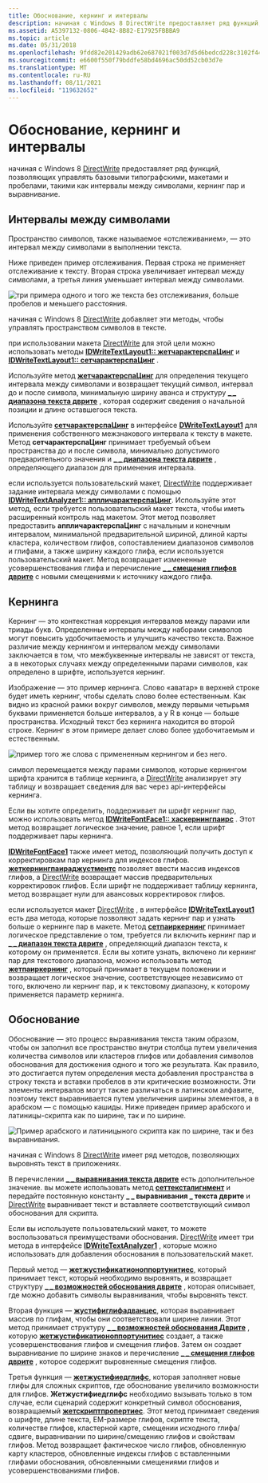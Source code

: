 ```yaml
---
title: Обоснование, кернинг и интервалы
description: начиная с Windows 8 DirectWrite предоставляет ряд функций, позволяющих управлять базовыми типографскими, макетами и пробелами, такими как интервалы между символами, кернинг пар и выравнивание.
ms.assetid: A5397132-0806-4842-8B82-E17925FBBBA9
ms.topic: article
ms.date: 05/31/2018
ms.openlocfilehash: 9fdd82e201429adb62e687021f003d7d5d6bedcd228c3102f448b04d1f079f71
ms.sourcegitcommit: e6600f550f79bddfe58bd4696ac50dd52cb03d7e
ms.translationtype: MT
ms.contentlocale: ru-RU
ms.lasthandoff: 08/11/2021
ms.locfileid: "119632652"
---
```

# <a name="justification-kerning-and-spacing"></a>Обоснование, кернинг и интервалы

начиная с Windows 8 [DirectWrite](direct-write-portal.md) предоставляет ряд функций, позволяющих управлять базовыми типографскими, макетами и пробелами, такими как интервалы между символами, кернинг пар и выравнивание.

## <a name="character-spacing"></a>Интервалы между символами

Пространство символов, также называемое «отслеживанием», — это интервал между символами в выполнении текста.

Ниже приведен пример отслеживания. Первая строка не применяет отслеживание к тексту. Вторая строка увеличивает интервал между символами, а третья линия уменьшает интервал между символами.

![три примера одного и того же текста без отслеживания, больше пробелов и меньшего расстояния.](images/spacing.png)

начиная с Windows 8 [DirectWrite](direct-write-portal.md) добавляет эти методы, чтобы управлять пространством символов в тексте.

при использовании макета [DirectWrite](direct-write-portal.md) для этой цели можно использовать методы [**IDWriteTextLayout1:: жетчарактерспаЦинг**](/windows/win32/api/dwrite_1/nf-dwrite_1-idwritetextlayout1-getcharacterspacing) и [**IDWriteTextLayout1:: сетчарактерспаЦинг**](/windows/win32/api/dwrite_1/nf-dwrite_1-idwritetextlayout1-setcharacterspacing) .

Используйте метод [**жетчарактерспаЦинг**](/windows/win32/api/dwrite_1/nf-dwrite_1-idwritetextlayout1-getcharacterspacing) для определения текущего интервала между символами и возвращает текущий символ, интервал до и после символа, минимальную ширину аванса и структуру [**\_ \_ диапазона текста дврите**](/windows/win32/api/dwrite/ns-dwrite-dwrite_text_range) , которая содержит сведения о начальной позиции и длине оставшегося текста.

Используйте [**сетчарактерспаЦинг**](/windows/win32/api/dwrite_1/nf-dwrite_1-idwritetextlayout1-setcharacterspacing) в интерфейсе [**DWriteTextLayout1**](/windows/win32/api/dwrite_1/nn-dwrite_1-idwritetextlayout1) для применения собственного межзнакового интервала к тексту в макете. Метод **сетчарактерспаЦинг** принимает требуемый объем пространства до и после символа, минимально допустимого предварительного значения и [**\_ \_ диапазона текста дврите**](/windows/win32/api/dwrite/ns-dwrite-dwrite_text_range) , определяющего диапазон для применения интервала.

если используется пользовательский макет, [DirectWrite](direct-write-portal.md) поддерживает задание интервала между символами с помощью [**IDWriteTextAnalyzer1:: аппличарактерспаЦинг**](/windows/win32/api/dwrite_1/nf-dwrite_1-idwritetextanalyzer1-applycharacterspacing). Используйте этот метод, если требуется пользовательский макет текста, чтобы иметь расширенный контроль над макетом. Этот метод позволяет предоставить **аппличарактерспаЦинг** с начальным и конечным интервалом, минимальной предварительной шириной, длиной карты кластера, количеством глифов, сопоставлением диапазонов символов и глифами, а также ширину каждого глифа, если используется пользовательский макет. Метод возвращает измененные усовершенствования глифа и перечисление [**\_ \_ смещения глифов дврите**](/windows/win32/api/dwrite/ns-dwrite-dwrite_glyph_offset) с новыми смещениями к источнику каждого глифа.

## <a name="kerning"></a>Кернинга

Кернинг — это контекстная коррекция интервалов между парами или триады букв. Определенные интервалы между наборами символов могут повысить удобочитаемость и улучшить качество текста. Важное различие между кернингом и интервалом между символами заключается в том, что межбуквенные интервалы не зависят от текста, а в некоторых случаях между определенными парами символов, как определено в шрифте, используется кернинг.

Изображение — это пример кернинга. Слово «аватар» в верхней строке будет иметь кернинг, чтобы сделать слово более естественным. Как видно из красной рамки вокруг символов, между первыми четырьмя буквами применяется больше интервалов, а у R в конце — больше пространства. Исходный текст без кернинга находится во второй строке. Кернинг в этом примере делает слово более удобочитаемым и естественным.

![пример того же слова с примененным кернингом и без него.](images/kerning.png)

символ перемещается между парами символов, которые кернингом шрифта хранится в таблице кернинга, а [DirectWrite](direct-write-portal.md) анализирует эту таблицу и возвращает сведения для вас через api-интерфейсы кернинга.

Если вы хотите определить, поддерживает ли шрифт кернинг пар, можно использовать метод [**IDWriteFontFace1:: хаскернингпаирс**](/windows/win32/api/dwrite_1/nf-dwrite_1-idwritefontface1-haskerningpairs) . Этот метод возвращает логическое значение, равное 1, если шрифт поддерживает пары кернинга.

[**IDWriteFontFace1**](/windows/win32/api/dwrite_1/nn-dwrite_1-idwritefontface1) также имеет метод, позволяющий получить доступ к корректировкам пар кернинга для индексов глифов. [**жеткернингпаираджустментс**](/windows/win32/api/dwrite_1/nf-dwrite_1-idwritefontface1-getkerningpairadjustments) позволяет ввести массив индексов глифов, а [DirectWrite](direct-write-portal.md) возвращает массив предварительных корректировок глифов. Если шрифт не поддерживает таблицу кернинга, метод возвращает нули для авансовых корректировок глифов.

если используется макет [DirectWrite](direct-write-portal.md) , в интерфейсе [**IDWriteTextLayout1**](/windows/win32/api/dwrite_1/nn-dwrite_1-idwritetextlayout1) есть два метода, которые позволяют задать кернинг пар и узнать больше о кернинге пар в макете. Метод [**сетпаиркернинг**](/windows/win32/api/dwrite_1/nf-dwrite_1-idwritetextlayout1-setpairkerning) принимает логическое представление о том, требуется ли включить кернинг пар и [**\_ \_ диапазон текста дврите**](/windows/win32/api/dwrite/ns-dwrite-dwrite_text_range) , определяющий диапазон текста, к которому он применяется. Если вы хотите узнать, включено ли кернинг пар для текстового диапазона, можно использовать метод [**жетпаиркернинг**](/windows/win32/api/dwrite_1/nf-dwrite_1-idwritetextlayout1-getpairkerning) , который принимает в текущем положении и возвращает логическое значение, соответствующее независимо от того, включено ли кернинг пар, и к текстовому диапазону, к которому применяется параметр кернинга.

## <a name="justification"></a>Обоснование

Обоснование — это процесс выравнивания текста таким образом, чтобы он заполнил все пространство внутри столбца путем увеличения количества символов или кластеров глифов или добавления символов обоснования для достижения одного и того же результата. Как правило, это достигается путем определения места добавления пространства в строку текста и вставки пробелов в эти критические возможности. Эти элементы интервалов могут также различаться в латинском алфавите, поэтому текст выравнивается путем увеличения ширины элементов, а в арабском — с помощью кашиды. Ниже приведен пример арабского и латиницы-скрипта как по ширине, так и по ширине.

![Пример арабского и латиницыного скрипта как по ширине, так и без выравнивания.](images/justification.png)

начиная с Windows 8 [DirectWrite](direct-write-portal.md) имеет ряд методов, позволяющих выровнять текст в приложениях.

В перечислении [**\_ \_ выравнивания текста дврите**](/windows/win32/api/dwrite/ne-dwrite-dwrite_text_alignment) есть дополнительное значение. вы можете использовать метод [**сеттексталигнмент**](/windows/win32/api/dwrite/nf-dwrite-idwritetextformat-settextalignment) и передайте постоянную константу **\_ \_ выравнивания \_ текста дврите** и [DirectWrite](direct-write-portal.md) выравнивает текст и вставляете соответствующий символ обоснования для скрипта.

Если вы используете пользовательский макет, то можете воспользоваться преимуществами обоснования. [DirectWrite](direct-write-portal.md) имеет три метода в интерфейсе [**IDWriteTextAnalyzer1**](/windows/win32/api/dwrite_1/nn-dwrite_1-idwritetextanalyzer1) , которые можно использовать для добавления обоснования в пользовательский макет.

Первый метод — [**жетжустификатионоппортунитиес**](/windows/win32/api/dwrite_1/nf-dwrite_1-idwritetextanalyzer1-getjustificationopportunities), который принимает текст, который необходимо выровнять, и возвращает структуру [**\_ \_ возможностей обоснования дврите**](/windows/win32/api/Dwrite_1/ns-dwrite_1-dwrite_justification_opportunity) , которая описывает, где можно добавить символы выравнивания, чтобы выровнять текст.

Вторая функция — [**жустифиглифадванцес**](/windows/win32/api/dwrite_1/nf-dwrite_1-idwritetextanalyzer1-justifyglyphadvances), которая выравнивает массив по глифам, чтобы они соответствовали ширине линии. Этот метод принимает структуру [**\_ \_ возможностей обоснования Дврите**](/windows/win32/api/Dwrite_1/ns-dwrite_1-dwrite_justification_opportunity) , которую [**жетжустификатионоппортунитиес**](/windows/win32/api/dwrite_1/nf-dwrite_1-idwritetextanalyzer1-getjustificationopportunities) создает, а также усовершенствования глифов и смещения глифов. Затем он создает выравнивание по ширине знаков и перечисление [**\_ \_ смещения глифов дврите**](/windows/win32/api/dwrite/ns-dwrite-dwrite_glyph_offset) , которое содержит выровненные смещения глифов.

Третья функция — [**жетжустифиедглифс**](/windows/win32/api/dwrite_1/nf-dwrite_1-idwritetextanalyzer1-getjustifiedglyphs), которая заполняет новые глифы для сложных скриптов, где обоснование увеличило возможности для глифов. **Жетжустифиедглифс** необходимо вызывать только в том случае, если сценарий содержит конкретный символ обоснования, возвращаемый [**жетскриптпропертиес**](/windows/win32/api/dwrite_1/nf-dwrite_1-idwritetextanalyzer1-getscriptproperties). Этот метод принимает сведения о шрифте, длине текста, EM-размере глифов, скрипте текста, количестве глифов, кластерной карте, смещении исходного глифа/сдвиге, выравнивании по ширине/смещению глифов и свойствам глифов. Метод возвращает фактическое число глифов, обновленную карту кластеров, обновленные индексы глифов с вставленными глифами обоснования, обновленными смещениями глифов и усовершенствованиями глифов.

 

 